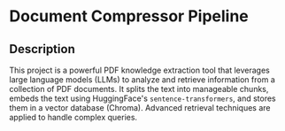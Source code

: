 # Document Compressor Pipeline

## Description
This project is a powerful PDF knowledge extraction tool that leverages large language models (LLMs) to analyze and retrieve information from a collection of PDF documents. It splits the text into manageable chunks, embeds the text using HuggingFace's `sentence-transformers`, and stores them in a vector database (Chroma). Advanced retrieval techniques are applied to handle complex queries.
